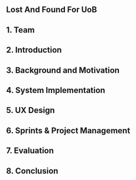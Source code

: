 
## Lost And Found For UoB


<a name="_team"></a>
## 1.  Team


<a name="_intro"></a>
## 2.  Introduction

<a name="_background"></a>
## 3.  Background and Motivation

<a name="_implementation"></a>
## 4.  System Implementation

<a name="_UX"></a>
## 5.  UX Design

<a name="_sprints"></a>
## 6.  Sprints & Project Management

<a name="_evaluation"></a>
## 7.  Evaluation

<a name="_conclusion"></a>
## 8.  Conclusion
